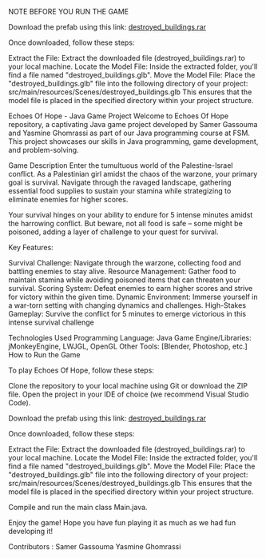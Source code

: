 NOTE BEFORE YOU RUN THE GAME  

Download the prefab using this link: [destroyed_buildings.rar](https://www.mediafire.com/file/6g7ze0kn9ncvss3/destroyed_buildings.rar/file)

Once downloaded, follow these steps:

Extract the File: Extract the downloaded file (destroyed_buildings.rar) to your local machine.
Locate the Model File: Inside the extracted folder, you'll find a file named "destroyed_buildings.glb".
Move the Model File: Place the "destroyed_buildings.glb" file into the following directory of your project:
src/main/resources/Scenes/destroyed_buildings.glb
This ensures that the model file is placed in the specified directory within your project structure.

Echoes Of Hope - Java Game Project
Welcome to Echoes Of Hope repository, a captivating Java game project developed by Samer Gassouma and Yasmine Ghomrassi as part of our Java programming course at FSM. This project showcases our skills in Java programming, game development, and problem-solving.

Game Description
Enter the tumultuous world of the Palestine-Israel conflict. As a Palestinian girl amidst the chaos of the warzone, your primary goal is survival. Navigate through the ravaged landscape, gathering essential food supplies to sustain your stamina while strategizing to eliminate enemies for higher scores.

Your survival hinges on your ability to endure for 5 intense minutes amidst the harrowing conflict. But beware, not all food is safe – some might be poisoned, adding a layer of challenge to your quest for survival.

Key Features:

Survival Challenge: Navigate through the warzone, collecting food and battling enemies to stay alive.
Resource Management: Gather food to maintain stamina while avoiding poisoned items that can threaten your survival.
Scoring System: Defeat enemies to earn higher scores and strive for victory within the given time.
Dynamic Environment: Immerse yourself in a war-torn setting with changing dynamics and challenges.
High-Stakes Gameplay: Survive the conflict for 5 minutes to emerge victorious in this intense survival challenge

Technologies Used
Programming Language: Java
Game Engine/Libraries:  jMonkeyEngine, LWJGL, OpenGL
Other Tools: [Blender, Photoshop, etc.]
How to Run the Game

To play Echoes Of Hope, follow these steps:

Clone the repository to your local machine using Git or download the ZIP file.
Open the project in your IDE of choice (we recommend Visual Studio Code).

Download the prefab using this link: [destroyed_buildings.rar](https://www.mediafire.com/file/6g7ze0kn9ncvss3/destroyed_buildings.rar/file)

Once downloaded, follow these steps:

Extract the File: Extract the downloaded file (destroyed_buildings.rar) to your local machine.
Locate the Model File: Inside the extracted folder, you'll find a file named "destroyed_buildings.glb".
Move the Model File: Place the "destroyed_buildings.glb" file into the following directory of your project:
src/main/resources/Scenes/destroyed_buildings.glb
This ensures that the model file is placed in the specified directory within your project structure.


Compile and run the main class Main.java.

Enjoy the game! Hope you have fun playing it as much as we had fun developing it!

Contributors : 
Samer Gassouma
Yasmine Ghomrassi
